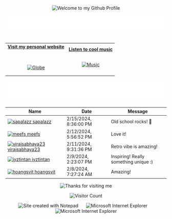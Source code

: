 <!-- "Hero" Header -->
<div align="center">
  <img src="https://github.com/BrunnerLivio/brunnerlivio/blob/master/images/welcome.png?raw=true" style="max-width: 100%;" alt="Welcome to my Github Profile" />
  <br />
  <br />
  <img height="50" alt="My Name is Livio and I like Node.js" src="images/personal_note.svg" />
  <br />
  <br />

</div>

<!-- Social -->
<table width="100%" align="center">
<tr>
<td align="center">
<a href="https://brunnerliv.io">
<strong>Visit my personal website </strong>
<br />
<br />
<br />

<p>

<img alt="Globe" height="80" src="images/globe.gif">
</a>
</p>

</td>


<td align="center">
<a href="https://www.youtube.com/watch?v=3YxaaGgTQYM&ab_channel=EvanescenceVEVO">
<strong>Listen to cool music</strong>
<br />
<br />


<p>
<img height="100" alt="Music" src="images/music.gif"> 
</a>
</p>

</td>
</tr>
</table>

<div align="center">
<a href="https://github.com/BrunnerLivio/brunnerlivio/issues/62#issuecomment-new"><img src="images/guestbook.svg"></a> 
</div>

<!-- Guestbook -->
| Name | Date | Message |
|---|---|---|
| <a href="https://github.com/sapalazz"><img width="24" src="https://avatars.githubusercontent.com/u/71673769?s=24&u=49db39f0be6e46821dc948d31b7e64ffe9dbcdf0&v=4" alt="sapalazz" /> sapalazz</a> |2/15/2024, 8:36:00 PM|Old school rocks! 👊|
| <a href="https://github.com/meefs"><img width="24" src="https://avatars.githubusercontent.com/u/3507485?s=24&u=bc27c4316e44efce71ddd77e958f46eeec08198f&v=4" alt="meefs" /> meefs</a> |2/12/2024, 5:56:52 PM|Love it!|
| <a href="https://github.com/virajsabhaya23"><img width="24" src="https://avatars.githubusercontent.com/u/77448246?s=24&v=4" alt="virajsabhaya23" /> virajsabhaya23</a> |2/11/2024, 9:31:36 PM|Retro vibe is amazing!|
| <a href="https://github.com/jyztintan"><img width="24" src="https://avatars.githubusercontent.com/u/98398940?s=24&u=dfc74307f19785b2686672c565cb149eeb2540b1&v=4" alt="jyztintan" /> jyztintan</a> |2/9/2024, 2:23:07 PM|Inspiring! Really something unique :)|
| <a href="https://github.com/hoangsvit"><img width="24" src="https://avatars.githubusercontent.com/u/11882322?s=24&u=43994311d4ec30ca16bea32aa6116c6330f064ab&v=4" alt="hoangsvit" /> hoangsvit</a> |2/8/2024, 7:27:24 AM|Amazing!|
<!-- /Guestbook -->

<!-- Footer -->

<div align="center">

<img height="120" alt="Thanks for visiting me" width="100%" src="https://raw.githubusercontent.com/BrunnerLivio/brunnerlivio/master/images/marquee.svg" />
<br />

![Visitor Count](https://profile-counter.glitch.me/brunnerlivio/count.svg)


<img src="https://raw.githubusercontent.com/BrunnerLivio/brunnerlivio/master/images/notepad.gif" alt="Site created with Notepad" height="30" />
<!-- "margin-right: whatever;" -->
<span>&nbsp;&nbsp;&nbsp;&nbsp;</span>  
<img src="https://raw.githubusercontent.com/BrunnerLivio/brunnerlivio/master/images/ie_logo.gif" alt="Microsoft Internet Explorer" />
<span>&nbsp;&nbsp;&nbsp;&nbsp;</span>  
<img src="https://raw.githubusercontent.com/BrunnerLivio/brunnerlivio/master/images/noframes.gif" alt="Microsoft Internet Explorer" />

</div>
